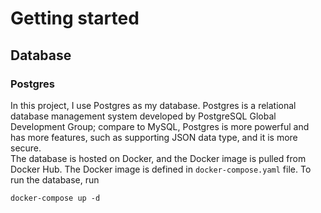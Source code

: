 # Getting started

## Database
### Postgres
In this project, I use Postgres as my database.
Postgres is a relational database management system developed 
by PostgreSQL Global Development Group; compare to MySQL,
Postgres is more powerful and has more features, such as
supporting JSON data type, and it is more secure.
<br>
The database is hosted on Docker, and the Docker image is
pulled from Docker Hub. The Docker image is defined in
`docker-compose.yaml` file. To run the database, run
```shell
docker-compose up -d
```
